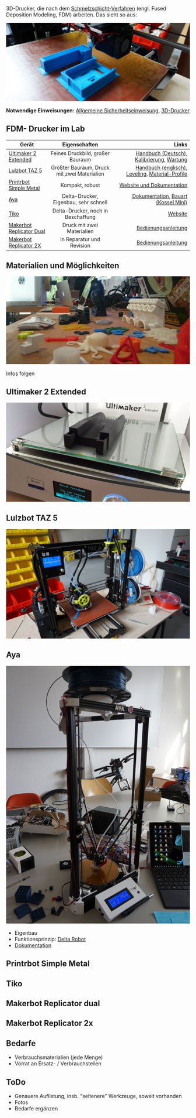3D-Drucker, die nach dem [Schmelzschicht-Verfahren](https://de.wikipedia.org/wiki/Fused_Deposition_Modeling) (engl. Fused Deposition Modeling, FDM) arbeiten. Das sieht so aus:

![3D-Druck, laufend](img_3d-drucker/fdm.jpg)

**Notwendige Einweisungen:** [Allgemeine Sicherheitseinweisung](!de/Einweisungen_und_Regeln/index), [3D-Drucker](!de/Einweisungen_und_Regeln/Einweisung_3D-Drucker/index)

## FDM- Drucker im Lab

Gerät |  Eigenschaften  | Links
------|:---------------:|------:
[Ultimaker 2 Extended](#um2e) | Feines Druckbild, großer Bauraum | [Handbuch (Deutsch)](https://ultimaker.com/download/3345/UserManual-UM2Extended-v1-DE.pdf), [Kalibrierung](https://ultimaker.com/en/resources/168-calibration), [Wartung](https://ultimaker.com/en/resources/174-cleaning-the-glass-plate)
[Lulzbot TAZ 5](#taz5) | Größter Bauraum, Druck mit zwei Materialien | [Handbuch (englisch)](http://download.lulzbot.com/TAZ/5.0_0.5noz/documentation/Manual/9780989378475_interior.pdf), [Leveling](https://www.youtube.com/watch?v=EdB8jbXFfns), [Material-Profile](https://www.lulzbot.com/taz-cura-profiles)
[Printrbot Simple Metal](#pbsm) | Kompakt, robust | [Website und Dokumentation](http://printrbot.com/project/simple-metal/)
[Aya](#aya) | Delta-Drucker, Eigenbau, sehr schnell |  [Dokumentation](!Projekte/Aya), [Bauart (Kossel Mini)](http://reprap.org/wiki/Kossel)
[Tiko](#tiko) | Delta-Drucker, noch in Beschaffung | [Website](https://www.tiko3d.com/) |
[Makerbot Replicator Dual](#mbrep) | Druck mit zwei Materialien | [Bedienungsanleitung](http://support.makerbot.com/learn/earlier-products/replicator-original)
[Makerbot Replicator 2X](#mbrep) | In Reparatur und Revision |  [Bedienungsanleitung](https://eu.makerbot.com/fileadmin/Inhalte/Support/Manuals/Quick_Start_Guides/MakerBot_Replicator2X_UserManual_Ger.pdf)

## Materialien und Möglichkeiten

![3D-Drucke](img_3d-drucker/prints.jpg)

Infos folgen

## Ultimaker 2 Extended <a name="um2e"></a>
![](img_3d-drucker/um2e.JPG)

## Lulzbot TAZ 5 <a name="taz5"></a>
![](img_3d-drucker/taz5.JPG)

## Aya <a name="aya"></a>
![](img_3d-drucker/aya.JPG)

- Eigenbau
- Funktionsprinzip: [Delta Robot](https://en.wikipedia.org/wiki/Delta_robot)
- [Dokumentation](!Projekte/Aya)


## Printrbot Simple Metal <a name="pbsm"></a>

## Tiko <a name="tiko"></a>

## Makerbot Replicator dual <a name="mbrep"></a>


## Makerbot Replicator 2x <a name="mbrep2x"></a>


## Bedarfe
- Verbrauchsmaterialien (jede Menge)
- Vorrat an Ersatz- / Verbrauchsteilen

## ToDo

- Genauere Auflistung, insb. "seltenere" Werkzeuge, soweit vorhanden
- Fotos
- Bedarfe ergänzen
